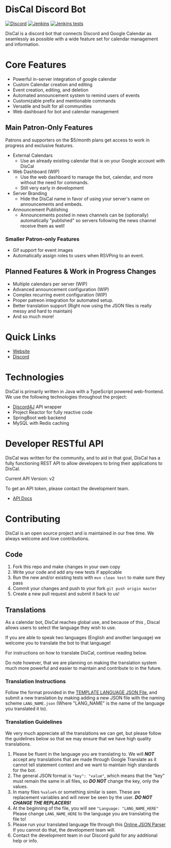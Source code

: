 # DisCal Discord Bot

[![Discord](https://img.shields.io/discord/375357265198317579?label=DreamExposure&style=flat-square)](https://discord.gg/2TFqyuy)
[![Jenkins](https://img.shields.io/jenkins/build?jobUrl=https%3A%2F%2Fjenkins.dreamexposure.org%2Fjob%2FDisCal%2F&style=flat-square)](https://jenkins.dreamexposure.org/job/DisCal/)
[![Jenkins tests](https://img.shields.io/jenkins/tests?compact_message&jobUrl=https%3A%2F%2Fentrapta.dreamexposure.org%2Fjob%2FDisCal%2F&style=flat-square)](https://jenkins.dreamexposure.org/job/DisCal/tests)

DisCal is a discord bot that connects Discord and Google Calendar as seamlessly as possible with a wide feature set for calendar management and information.

# Core Features

* Powerful in-server integration of google calendar
* Custom Calendar creation and editing
* Event creation, editing, and deletion
* Automated announcement system to remind users of events
* Customizable prefix and mentionable commands
* Versatile and built for all communities
* Web dashboard for bot and calendar management

## Main Patron-Only Features

Patrons and supporters on the $5/month plans get access to work in progress and exclusive features.

* External Calendars
    - Use an already existing calendar that is on your Google account with DisCal
* Web Dashboard (WIP)
    - Use the web dashboard to manage the bot, calendar, and more without the need for commands.
    - Still very early in development
* Server Branding
    - Hide the DisCal name in favor of using your server's name on announcements and embeds.
* Announcement Publishing
    - Announcements posted in news channels can be (optionally) automatically "published" so servers following the news
      channel receive them as well!

### Smaller Patron-only Features

* Gif support for event images
* Automatically assign roles to users when RSVPing to an event.

## Planned Features & Work in Progress Changes

* Multiple calendars per server (WIP)
* Advanced announcement configuration (WIP)
* Complex recurring event configuration (WIP)
* Proper patreon integration for automated setup.
* Better translation support (Right now using the JSON files is really messy and hard to maintain)
* And so much more!

# Quick Links

* [Website](https://www.discalbot.com)
* [Discord](https://discord.gg/2TFqyuy)

# Technologies

DisCal is primarily written in Java with a TypeScript powered web-frontend.
We use the following technologies throughout the project:
* [Discord4J](https://github.com/Discord4J/Discord4J) API wrapper
* Project Reactor for fully reactive code
* SpringBoot web backend
* MySQL with Redis caching

# Developer RESTful API

DisCal was written for the community, and to aid in that goal, DisCal has a fully functioning REST API to allow developers to bring their applications to DisCal.

Current API Version: v2

To get an API token, please contact the development team.
* [API Docs](https://www.discalbot.com/docs/api/overview)

# Contributing

DisCal is an open source project and is maintained in our free time. We always welcome and love contributions.

## Code

1. Fork this repo and make changes in your own copy
2. Write your code and add any new tests if applicable
3. Run the new and/or existing tests with `mvn clean test` to make sure they pass
4. Commit your changes and push to your fork `git push origin master`
5. Create a new pull request and submit it back to us!

## Translations

As a calendar bot, DisCal reaches global use, and because of this , Discal allows users to select the language they wish to use.

If you are able to speak two languages (English and another language) we welcome you to translate the bot to that language!

For instructions on how to translate DisCal, continue reading below.

Do note however, that we are planning on making the translation system much more powerful and easier to maintain and contribute to in the future.

### Translation Instructions

Follow the format provided in the [TEMPLATE LANGUAGE JSON File.](client/src/main/resources/languages/TEMPLATE.json) and submit a new translation by making adding a new JSON file with the naming scheme `LANG_NAME.json` (Where "LANG_NAME" is the name of the language you translated it to).

### Translation Guidelines

We very much appreciate all the translations we can get, but please follow the guidelines below so that we may ensure that we have high quality translations.

1. Please be fluent in the language you are translating to. We will ***NOT*** accept any translations that are made through Google Translate as it cannot tell statement context and we want to maintain high standards for the bot.
2. The general JSON format is `"key": "value"`, which means that the "key" must remain the same in all files, so ***DO NOT*** change the key, only the values.
3. In many files `%value%` or something similar is seen. These are replacement variables and will never be seen by the user. ***DO NOT CHANGE THE REPLACERS!*** 
4. At the beginning of the file, you will see `"Language: "LANG_NAME_HERE"` Please change `LANG_NAME_HERE` to the language you are translating the file to!
5. Please run your translated language file through this [Online JSON Parser](http://jsonparseronline.com) If you cannot do that, the development team will.
6. Contact the development team in our Discord guild for any additional help or info.
